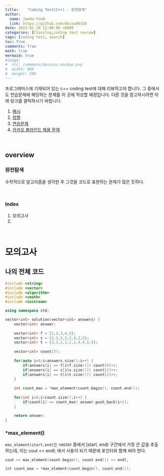 ```yaml
---
title:    "Coding Test[C++] - 완전탐색"
author:
  name: JaeHo-YooN
  link: https://github.com/dkssud8150
date: 2022-01-10 12:00:00 +0800
categories: [Classlog,coding test review]
tags: [coding test, search]
toc: True
comments: True
math: true
mermaid: true
#image:
#  src: /commons/devices-mockup.png
#  width: 800
#  height: 500
---
```


프로그래머스에 기재되어 있는 c++ coding test에 대해 리뷰하고자 합니다. 그 중에서도 연습문제에 해당하는 문제를 이 곳에 작성할 예정입니다. 다른 것을 참고하시려면 아래 링크를 클릭하시기 바랍니다.

1. [해시](https://dkssud8150.github.io/classlog/codingtestchash.html)
2. [정렬](https://dkssud8150.github.io/classlog/codingtestcsort.html)
3. [연습문제](https://dkssud8150.github.io/classlog/codingtestcpra.html)
4. [카카오 블라인드 채용 문제](https://dkssud8150.github.io/classlog/codingtestckakao.html)

<br>

## overview

### 완전탐색

수학적으로 알고리즘을 생각한 후 그것을 코드로 표현하는 문제가 많은 듯하다.



<br>

### Index

1. 모의고사
2. 

<br>

# 모의고사

## 나의 전체 코드

```cpp
#include <string>
#include <vector>
#include <algorithm>
#include <cmath>
#include <iostream>

using namespace std;

vector<int> solution(vector<int> answers) {
    vector<int> answer;
    
    vector<int> f = {1,2,3,4,5};
    vector<int> s = {2,1,2,3,2,4,2,5};
    vector<int> t = {3,3,1,1,2,2,4,4,5,5};
    
    vector<int> count(3);
    
    for(auto i=0;i<answers.size();i++) {
        if(answers[i] == f[i%f.size()]) count[0]++;
        if(answers[i] == s[i%s.size()]) count[1]++;
        if(answers[i] == t[i%t.size()]) count[2]++;
    }
    
    int count_max = *max_element(count.begin(), count.end());
    
    for(int i=0;i<count.size();i++) {
        if(count[i] == count_max) answer.push_back(i+1);
    }
    
    return answer;
}
```

### *max_element()

`max_element(start,end)`는 vector 중에서 [start, end) 구간에서 가장 큰 값을 추출하는데, 이는 cout << endl; 에서 사용이 되기 때문에 포인터와 함께 써야 한다.

```cpp
cout << max_element(count.begin(), count.end()) << endl;

int count_max = *max_element(count.begin(), count.end());
```

